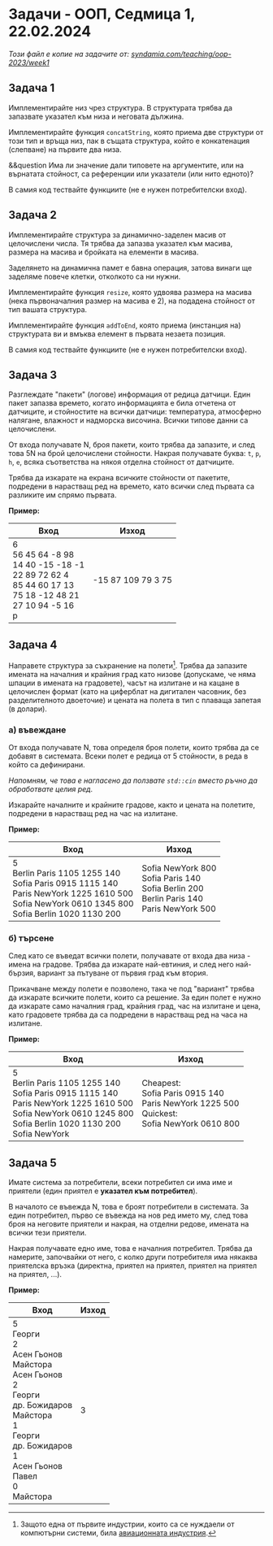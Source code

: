 # Задачи - ООП, Седмица 1, 22.02.2024

*Този файл е копие на задачите от: [syndamia.com/teaching/oop-2023/week1](https://syndamia.com/teaching/oop-2023/week1)*

## Задача 1

Имплементирайте низ чрез структура.
В структурата трябва да запазвате указател към низа и неговата дължина.

Имплементирайте функция `concatString`, която приема две структури от този тип и връща низ, пак в същата структура, който е конкатенация (слепване) на първите два низа.

&&question Има ли значение дали типовете на аргументите, или на върнатата стойност, са референции или указатели (или нито едното)?

В самия код тествайте функциите (не е нужен потребителски вход).

## Задача 2

Имплементирайте структура за динамично-заделен масив от целочислени числа.
Тя трябва да запазва указател към масива, размера на масива и бройката на елементи в масива.

Заделянето на динамична памет е бавна операция, затова винаги ще заделяме повече клетки, отколкото са ни нужни.

Имплементирайте функция `resize`, която удвоява размера на масива (нека първоначалния размер на масива е 2), на подадена стойност от тип вашата структура.

Имплементирайте функция `addToEnd`, която приема (инстанция на) структурата ви и вмъква елемент в първата незаета позиция.

В самия код тествайте функциите (не е нужен потребителски вход).

## Задача 3

Разглеждате "пакети" (логове) информация от редица датчици.
Един пакет запазва времето, когато информацията е била отчетена от датчиците, и стойностите на всички датчици: температура, атмосферно налягане, влажност и надморска височина.
Всички типове данни са целочислени.

От входа получавате N, броя пакети, които трябва да запазите, и след това 5N на брой целочислени стойности.
Накрая получавате буква: `t`, `p`, `h`, `e`, всяка съответства на някоя отделна стойност от датчиците.

Трябва да изкарате на екрана всичките стойности от пакетите, подредени в нарастващ ред на времето, като всички след първата са разликите им спрямо първата.

**Пример:**

|Вход|Изход|
|----|-----|
|6<br>56 45 64 -8 98<br>14 40 -15 -18 -1<br>22 89 72 62 4<br>85 44 60 17 13<br>75 18 -12 48 21<br>27 10 94 -5 16<br>p|-15 87 109 79 3 75|

## Задача 4

Направете структура за съхранение на полети[^sabre].
Трябва да запазите имената на началния и крайния град като низове (допускаме, че няма шпации в имената на градовете), часът на излитане и на кацане в целочислен формат (като на циферблат на дигитален часовник, без разделителното двоеточие) и цената на полета в тип с плаваща запетая (в долари).

### а) въвеждане

От входа получавате N, това определя броя полети, които трябва да се добавят в системата.
Всеки полет е редица от 5 стойности, в реда в който са дефинирани.

*Напомням, че това е нагласено да ползвате `std::cin` вместо ръчно да обработвате целия ред.*

Изкарайте началните и крайните градове, както и цената на полетите, подредени в нарастващ ред на час на излитане.

**Пример:**

|Вход|Изход|
|----|-----|
|5<br>Berlin Paris 1105 1255 140<br>Sofia Paris 0915 1115 140<br>Paris NewYork 1225 1610 500<br>Sofia NewYork 0610 1345 800<br>Sofia Berlin 1020 1130 200|Sofia NewYork 800<br>Sofia Paris 140<br>Sofia Berlin 200<br>Berlin Paris 140<br>Paris NewYork 500|

### б) търсене

След като се въведат всички полети, получавате от входа два низа - имена на градове.
Трябва да изкарате най-евтиния, и след него най-бързия, вариант за пътуване от първия град към втория.

Прикачване между полети е позволено, така че под "вариант" трябва да изкарате всичките полети, които са решение.
За един полет е нужно да изкарате само началния град, крайния град, час на излитане и цена, като градовете трябва да са подредени в нарастващ ред на часа на излитане.

**Пример:**

|Вход|Изход|
|----|-----|
|5<br>Berlin Paris 1105 1255 140<br>Sofia Paris 0915 1115 140<br>Paris NewYork 1225 1610 500<br>Sofia NewYork 0610 1245 800<br>Sofia Berlin 1020 1130 200<br>Sofia NewYork|Cheapest:<br>Sofia Paris 0915 140<br>Paris NewYork 1225 500<br>Quickest:<br>Sofia NewYork 0610 800|


## Задача 5

Имате система за потребители, всеки потребител си има име и приятели (един приятел е **указател към потребител**).

В началото се въвежда N, това е броят потребители в системата.
За един потребител, първо се въвежда на нов ред името му, след това броя на неговите приятели и накрая, на отделни редове, имената на всички тези приятели.

Накрая получавате едно име, това е началния потребител.
Трябва да намерите, започвайки от него, с колко други потребителя има някаква приятелска връзка (директна, приятел на приятел, приятел на приятел на приятел, ...).

**Пример:**

|Вход|Изход|
|----|-----|
|5<br>Георги<br>2<br>Асен Гьонов<br>Майстора<br>Асен Гьонов<br>2<br>Георги<br>др. Божидаров<br>Майстора<br>1<br>Георги<br>др. Божидаров<br>1<br>Асен Гьонов<br>Павел<br>0<br>Майстора|3|

[^sabre]: Защото една от първите индустрии, които са се нуждаели от компютърни системи, била [авиационната индустрия](https://en.wikipedia.org/wiki/Sabre_%28travel_reservation_system%29#History).
